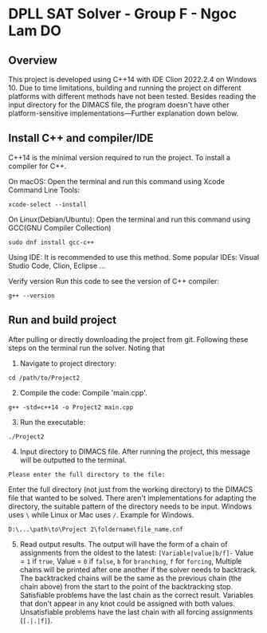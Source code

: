 # DPLL SAT Solver - Group F - Ngoc Lam DO

## Overview
This project is developed using C++14 with IDE Clion 2022.2.4 on Windows 10. Due to time limitations, building and running the project on different platforms with different methods have not been tested. 
Besides reading the input directory for the DIMACS file, the program doesn't have other platform-sensitive implementations—Further explanation down below.

## Install C++ and compiler/IDE
C++14 is the minimal version required to run the project. To install a compiler for C++.

On macOS: Open the terminal and run this command using Xcode Command Line Tools:

```
xcode-select --install

```

On Linux(Debian/Ubuntu): Open the terminal and run this command using GCC(GNU Compiler Collection)

```
sudo dnf install gcc-c++

```

Using IDE: It is recommended to use this method. Some popular IDEs: Visual Studio Code, Clion, Eclipse ...

Verify version
Run this code to see the version of C++ compiler:

```
g++ --version
```

## Run and build project
After pulling or directly downloading the project from git. Following these steps on the terminal run the solver.
Noting that 
1. Navigate to project directory:

```
cd /path/to/Project2

```

2. Compile the code: Compile 'main.cpp'.

```
g++ -std=c++14 -o Project2 main.cpp

```

3. Run the executable:
```
./Project2

```

4. Input directory to DIMACS file.
After running the project, this message will be outputted to the terminal.
```
Please enter the full directory to the file: 

```

Enter the full directory (not just from the working directory) to the DIMACS file that wanted to be solved. There aren't implementations for adapting the directory, the suitable pattern of the directory needs to be input. 
Windows uses `\` while Linux or Mac uses `/`. Example for Windows.
```
D:\...\path\to\Project 2\foldername\file_name.cnf

```

5. Read output results.
The output will have the form of a chain of assignments from the oldest to the latest: `[Variable|value|b/f]-`
Value = `1` if `true`,
Value = `0` if `false`,
`b` for `branching`,
`f` for `forcing`,
Multiple chains will be printed after one another if the solver needs to backtrack.
The backtracked chains will be the same as the previous chain (the chain above) from the start to the point of the backtracking stop.
Satisfiable problems have the last chain as the correct result. Variables that don't appear in any knot could be assigned with both values.
Unsatisfiable problems have the last chain with all forcing assignments (`[.|.|f]`).


